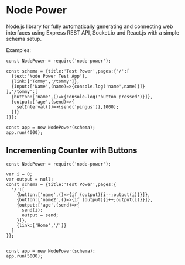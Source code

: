 # Node Power

Node.js library for fully automatically generating and connecting web interfaces using Express REST API, Socket.io and React.js with a simple schema setup.

Examples:

```
const NodePower = require('node-power');

const schema = {title:'Test Power',pages:{'/':[
  {text:'Node Power Test App'},
  {link:['Tommy','/tommy']},
  {input:['Name',(name)=>{console.log('name',name)}]}
],'/tommy':[
  {button:['name',()=>{console.log('button pressed')}]},
  {output:['age',(send)=>{
    setInterval(()=>{send('pingus')},1000);
  }]}
]}};

const app = new NodePower(schema);
app.run(4000);
```

## Incrementing Counter with Buttons

```
const NodePower = require('node-power');

var i = 0;
var output = null;
const schema = {title:'Test Power',pages:{
  '/':[
    {button:['name',()=>{if (output){i--;output(i)}}]},
    {button:['name2',()=>{if (output){i++;output(i)}}]},
    {output:['age',(send)=>{
      send(i);
      output = send;
    }]},
    {link:['Home','/']}
  ]
}};


const app = new NodePower(schema);
app.run(5000);
```
